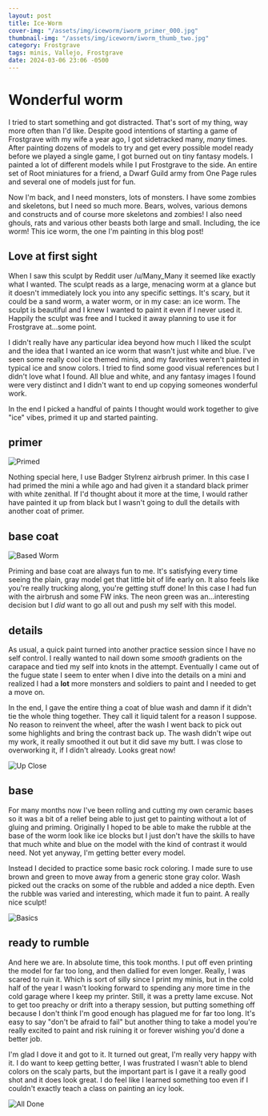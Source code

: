 ```yaml
---
layout: post
title: Ice-Worm
cover-img: "/assets/img/iceworm/iworm_primer_000.jpg"
thumbnail-img: "/assets/img/iceworm/iworm_thumb_two.jpg"
category: Frostgrave
tags: minis, Vallejo, Frostgrave
date: 2024-03-06 23:06 -0500
---
```

# Wonderful worm

I tried to start something and got distracted. That's sort of my thing, way more often than I'd like. Despite good intentions of starting a game of Frostgrave with my wife a year ago, I got sidetracked many, *many* times. After painting dozens of models to try and get every possible model ready before we played a single game, I got burned out on tiny fantasy models. I painted a lot of different models while I put Frostgrave to the side. An entire set of Root miniatures for a friend, a Dwarf Guild army from One Page rules and several one of models just for fun. 

Now I'm back, and I need monsters, lots of monsters. I have some zombies and skeletons, but I need so much more. Bears, wolves, various demons and constructs and of course more skeletons and zombies! I also need ghouls, rats and various other beasts both large and small. Including, the ice worm! This ice worm, the one I'm painting in this blog post!

## Love at first sight 

When I saw this sculpt by Reddit user /u/Many_Many it seemed like exactly what I wanted. The sculpt reads as a large, menacing worm at a glance but it doesn't immediately lock you into any specific settings. It's scary, but it could be a sand worm, a water worm, or in my case: an ice worm. The sculpt is beautiful and I knew I wanted to paint it even if I never used it. Happily the sculpt was free and I tucked it away planning to use it for Frostgrave at...some point. 

I didn't really have any particular idea beyond how much I liked the sculpt and the idea that I wanted an ice worm that wasn't just white and blue. I've seen some really cool ice themed minis, and my favorites weren't painted in typical ice and snow colors. I tried to find some good visual references but I didn't love what I found. All blue and white, and any fantasy images I found were very distinct and I didn't want to end up copying someones wonderful work. 

In the end I picked a handful of paints I thought would work together to give "ice" vibes, primed it up and started painting. 

## primer

![Primed](/assets/img/iceworm/iworm_primer_002.jpg#border)

Nothing special here, I use Badger Stylrenz airbrush primer. In this case I had primed the mini a while ago and had given it a standard black primer with white zenithal. If I'd thought about it more at the time, I would rather have painted it up from black but I wasn't going to dull the details with another coat of primer. 

## base coat

![Based Worm](/assets/img/iceworm/Worm-HDR-Basecoat.jpg#border)

Priming and base coat are always fun to me. It's satisfying every time seeing the plain, gray model get that little bit of life early on. It also feels like you're really trucking along, you're getting stuff done! In this case I had fun with the airbrush and some FW inks. The neon green was an...interesting decision but I *did* want to go all out and push my self with this model. 

## details

As usual, a quick paint turned into another practice session since I have no self control. I really wanted to nail down some *smooth* gradients on the carapace and tied my self into knots in the attempt. Eventually I came out of the fugue state I seem to enter when I dive into the details on a mini and realized I had a **lot** more monsters and soldiers to paint and I needed to get a move on. 

In the end, I gave the entire thing a coat of blue wash and damn if it didn't tie the whole thing together. They call it liquid talent for a reason I suppose. No reason to reinvent the wheel, after the wash I went back to pick out some highlights and bring the contrast back up. The wash didn't wipe out my work, it really smoothed it out but it did save my butt. I was close to overworking it, if I didn't already. Looks great now!

![Up Close](/assets/img/iceworm/iworm_detail-2.jpg#border)

## base

For many months now I've been rolling and cutting my own ceramic bases so it was a bit of a relief being able to just get to painting without a lot of gluing and priming. Originally I hoped to be able to make the rubble at the base of the worm look like ice blocks but I just don't have the skills to have that much white and blue on the model with the kind of contrast it would need. Not yet anyway, I'm getting better every model. 

Instead I decided to practice some basic rock coloring. I made sure to use brown and green to move away from a generic stone gray color. Wash picked out the cracks on some of the rubble and added a nice depth. Even the rubble was varied and interesting, which made it fun to paint. A really nice sculpt!


![Basics](/assets/img/iceworm/Base_WIP_HDR_FocusStack.jpg#border)

## ready to rumble

And here we are. In absolute time, this took months. I put off even printing the model for far too long, and then dallied for even longer. Really, I was scared to ruin it. Which is sort of silly since I print my minis, but in the cold half of the year I wasn't looking forward to spending any more time in the cold garage where I keep my printer. Still, it was a pretty lame excuse. Not to get too preachy or drift into a therapy session, but putting something off because I don't think I'm good enough has plagued me for far too long. It's easy to say "don't be afraid to fail" but another thing to take a model you're really excited to paint and risk ruining it or forever wishing you'd done a better job. 

I'm glad I dove it and got to it. It turned out great, I'm really very happy with it. I do want to keep getting better, I was frustrated I wasn't able to blend colors on the scaly parts, but the important part is I gave it a really good shot and it does look great. I do feel like I learned something too even if I couldn't exactly teach a class on painting an icy look. 

![All Done](/assets/img/iceworm/iworm_final_one.jpg#border)